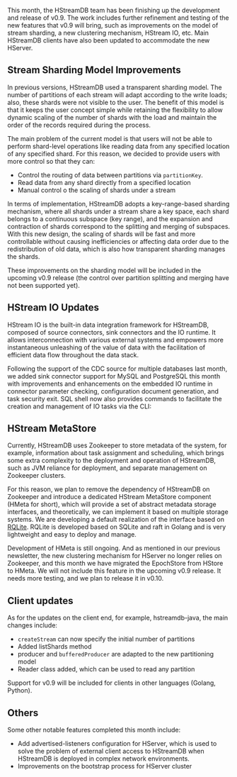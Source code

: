 This month, the HStreamDB team has been finishing up the development and release of v0.9. The work includes further refinement and testing of the new features that v0.9 will bring, such as improvements on the model of stream sharding, a new clustering mechanism, HStream IO, etc. Main HStreamDB clients have also been updated to accommodate the new HServer.

## Stream Sharding Model Improvements

In previous versions, HStreamDB used a transparent sharding model. The number of partitions of each stream will adapt according to the write loads; also, these shards were not visible to the user. The benefit of this model is that it keeps the user concept simple while retaining the flexibility to allow dynamic scaling of the number of shards with the load and maintain the order of the records required during the process. 

The main problem of the current model is that users will not be able to perform shard-level operations like reading data from any specified location of any specified shard. For this reason, we decided to provide users with more control so that they can:

- Control the routing of data between partitions via `partitionKey`.
- Read data from any shard directly from a specified location
- Manual control o the scaling of shards under a stream

In terms of implementation, HStreamDB adopts a key-range-based sharding mechanism, where all shards under a stream share a key space, each shard belongs to a continuous subspace (key range), and the expansion and contraction of shards correspond to the splitting and merging of subspaces. With this new design, the scaling of shards will be fast and more controllable without causing inefficiencies or affecting data order due to the redistribution of old data, which is also how transparent sharding manages the shards.

These improvements on the sharding model will be included in the upcoming v0.9 release (the control over partition splitting and merging have not been supported yet).

## HStream IO Updates

HStream IO is the built-in data integration framework for HStreamDB, composed of source connectors, sink connectors and the IO runtime. It allows interconnection with various external systems and empowers more instantaneous unleashing of the value of data with the facilitation of efficient data flow throughout the data stack. 

Following the support of the CDC source for multiple databases last month, we added sink connector support for MySQL and PostgreSQL this month with improvements and enhancements on the embedded IO runtime in connector parameter checking, configuration document generation, and task security exit. SQL shell now also provides commands to facilitate the creation and management of IO tasks via the CLI:

## HStream MetaStore

Currently, HStreamDB uses Zookeeper to store metadata of the system, for example, information about task assignment and scheduling, which brings some extra complexity to the deployment and operation of HStreamDB, such as JVM reliance for deployment, and separate management on Zookeeper clusters.

For this reason, we plan to remove the dependency of HStreamDB on Zookeeper and introduce a dedicated HStream MetaStore component (HMeta for short), which will provide a set of abstract metadata storage interfaces, and theoretically, we can implement it based on multiple storage systems. We are developing a default realization of the interface based on [RQLite](https://github.com/rqlite/rqlite). RQLite is developed based on SQLite and raft in Golang and is very lightweight and easy to deploy and manage.

Development of HMeta is still ongoing. And as mentioned in our previous newsletter, the new clustering mechanism for HServer no longer relies on Zookeeper, and this month we have migrated the EpochStore from HStore to HMeta. We will not include this feature in the upcoming v0.9 release. It needs more testing, and we plan to release it in v0.10.

## Client updates

As for the updates on the client end, for example, hstreamdb-java, the main changes include:

- `createStream` can now specify the initial number of partitions
- Added listShards method
- producer and `bufferedProducer` are adapted to the new partitioning model
- Reader class added, which can be used to read any partition

Support for v0.9 will be included for clients in other languages (Golang, Python).

## Others

Some other notable features completed this month include:

- Add advertised-listeners configuration for HServer, which is used to solve the problem of external client access to HStreamDB when HStreamDB is deployed in complex network environments.
- Improvements on the bootstrap process for HServer cluster

